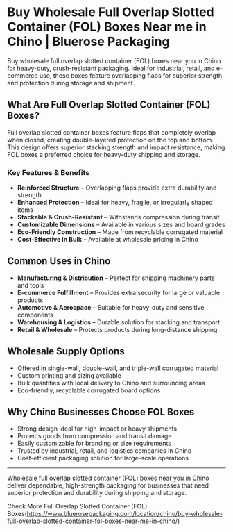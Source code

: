 # Buy Wholesale Full Overlap Slotted Container (FOL) Boxes Near me in Chino | Bluerose Packaging 

Buy wholesale full overlap slotted container (FOL) boxes near you in Chino for heavy-duty, crush-resistant packaging. Ideal for industrial, retail, and e-commerce use, these boxes feature overlapping flaps for superior strength and protection during storage and shipment.

## What Are Full Overlap Slotted Container (FOL) Boxes?  

Full overlap slotted container boxes feature flaps that completely overlap when closed, creating double-layered protection on the top and bottom. This design offers superior stacking strength and impact resistance, making FOL boxes a preferred choice for heavy-duty shipping and storage.  

### Key Features & Benefits  

- **Reinforced Structure** – Overlapping flaps provide extra durability and strength  
- **Enhanced Protection** – Ideal for heavy, fragile, or irregularly shaped items  
- **Stackable & Crush-Resistant** – Withstands compression during transit  
- **Customizable Dimensions** – Available in various sizes and board grades  
- **Eco-Friendly Construction** – Made from recyclable corrugated material  
- **Cost-Effective in Bulk** – Available at wholesale pricing in Chino  

## Common Uses in Chino  

- **Manufacturing & Distribution** – Perfect for shipping machinery parts and tools  
- **E-commerce Fulfillment** – Provides extra security for large or valuable products  
- **Automotive & Aerospace** – Suitable for heavy-duty and sensitive components  
- **Warehousing & Logistics** – Durable solution for stacking and transport  
- **Retail & Wholesale** – Protects products during long-distance shipping  

## Wholesale Supply Options  

- Offered in single-wall, double-wall, and triple-wall corrugated material  
- Custom printing and sizing available  
- Bulk quantities with local delivery to Chino and surrounding areas  
- Eco-friendly, recyclable corrugated board options  

## Why Chino Businesses Choose FOL Boxes  

- Strong design ideal for high-impact or heavy shipments  
- Protects goods from compression and transit damage  
- Easily customizable for branding or size requirements  
- Trusted by industrial, retail, and logistics companies in Chino  
- Cost-efficient packaging solution for large-scale operations  

---  
Wholesale full overlap slotted container (FOL) boxes near you in Chino deliver dependable, high-strength packaging for businesses that need superior protection and durability during shipping and storage.  

Check More Full Overlap Slotted Container (FOL) Boxes(https://www.bluerosepackaging.com/location/chino/buy-wholesale-full-overlap-slotted-container-fol-boxes-near-me-in-chino/)

